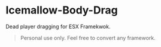 # Icemallow-Body-Drag
Dead player dragging for ESX Framekwok.
> Personal use only.
> Feel free to convert any framework.
